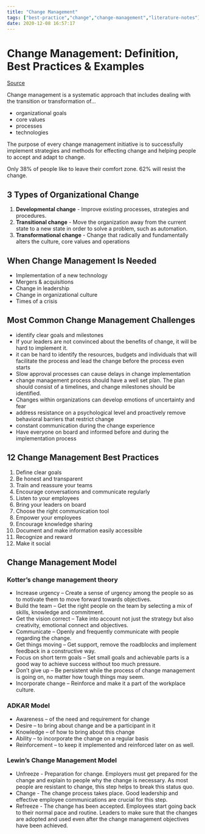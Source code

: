 ```yaml
---
title: "Change Management"
tags: ["best-practice","change","change-management","literature-notes"]
date: 2020-12-08 16:57:17
---
```


# Change Management: Definition, Best Practices & Examples

[Source](https://blog.smarp.com/change-management-definition-best-practices-examples)

Change management is a systematic approach that includes dealing with the transition or transformation of...
- organizational goals
- core values
- processes
- technologies

The purpose of every change management initiative is to successfully implement strategies and methods for effecting change and helping people to accept and adapt to change.

Only 38% of people like to leave their comfort zone. 62% will resist the change.

## 3 Types of Organizational Change

1. **Developmental change** - Improve existing processes, strategies and procedures.
2. **Transitional change** - Move the organization away from the current state to a new state in order to solve a problem, such as automation.
3. **Transformational change** - Change that radically and fundamentally alters the culture, core values and operations

## When Change Management Is Needed

- Implementation of a new technology
- Mergers & acquisitions
- Change in leadership
- Change in organizational culture
- Times of a crisis

## Most Common Change Management Challenges

- identify clear goals and milestones
- If your leaders are not convinced about the benefits of change, it will be hard to implement it.
- it can be hard to identify the resources, budgets and individuals that will facilitate the process and lead the change before the process even starts
- Slow approval processes can cause delays in change implementation
- change management process should have a well set plan. The plan should consist of a timelines, and change milestones should be identified.
- Changes within organizations can develop emotions of uncertainty and fear
- address resistance on a psychological level and proactively remove behavioral barriers that restrict change
- constant communication during the change experience
- Have everyone on board and informed before and during the implementation process

## 12 Change Management Best Practices

1. Define clear goals
2. Be honest and transparent
3. Train and reassure your teams
4. Encourage conversations and communicate regularly
5. Listen to your employees
6. Bring your leaders on board
7. Choose the right communication tool
8. Empower your employees
9. Encourage knowledge sharing
10. Document and make information easily accessible
11. Recognize and reward
12. Make it social

## Change Management Model

### Kotter’s change management theory

- Increase urgency – Create a sense of urgency among the people so as to motivate them to move forward towards objectives.
- Build the team – Get the right people on the team by selecting a mix of skills, knowledge and commitment.
- Get the vision correct – Take into account not just the strategy but also creativity, emotional connect and objectives.
- Communicate – Openly and frequently communicate with people regarding the change.
- Get things moving – Get support, remove the roadblocks and implement feedback in a constructive way.
- Focus on short term goals – Set small goals and achievable parts is a good way to achieve success without too much pressure.
- Don’t give up – Be persistent while the process of change management is going on, no matter how tough things may seem.
- Incorporate change – Reinforce and make it a part of the workplace culture.

### ADKAR Model

- Awareness – of the need and requirement for change
- Desire – to bring about change and be a participant in it
- Knowledge – of how to bring about this change
- Ability – to incorporate the change on a regular basis
- Reinforcement – to keep it implemented and reinforced later on as well.

### Lewin’s Change Management Model

- Unfreeze - Preparation for change. Employers must get prepared for the change and explain to people why the change is necessary. As most people are resistant to change, this step helps to break this status quo.
- Change - The change process takes place. Good leadership and effective employee communications are crucial for this step. 
- Refreeze - The change has been accepted. Employees start going back to their normal pace and routine. Leaders to make sure that the changes are adopted and used even after the change management objectives have been achieved.


